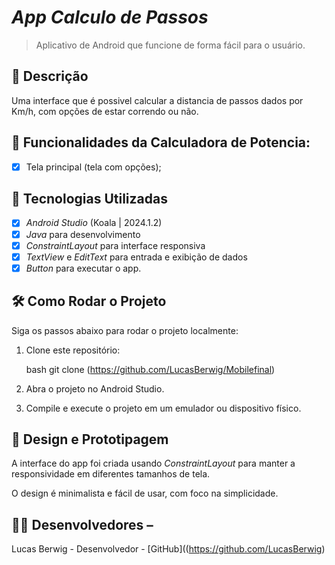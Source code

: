 # *App Calculo de Passos* 

> Aplicativo de Android que funcione de forma fácil para o usuário.


## 📱 Descrição

Uma interface que é possivel calcular a distancia de passos
dados por Km/h, com opções de estar correndo ou não.


## 🔧 Funcionalidades da Calculadora de Potencia: 

- [x] Tela principal (tela com opções);



## 🚀 Tecnologias Utilizadas

- [x] *Android Studio* (Koala | 2024.1.2)
- [x] *Java* para desenvolvimento
- [x] *ConstraintLayout* para interface responsiva
- [x] *TextView* e *EditText* para entrada e exibição de dados
- [x] *Button*   para executar o app.

## 🛠️ Como Rodar o Projeto

Siga os passos abaixo para rodar o projeto localmente:

1. Clone este repositório:

    bash
    git clone (https://github.com/LucasBerwig/Mobilefinal)

    

2. Abra o projeto no Android Studio.
3. Compile e execute o projeto em um emulador ou dispositivo físico.



 
## 🎨 Design e Prototipagem
 
A interface do app foi criada usando *ConstraintLayout* para manter a responsividade em diferentes tamanhos de tela.
 
O design é minimalista e fácil de usar, com foco na simplicidade.
 
  
## 👨‍💻 Desenvolvedores –

Lucas Berwig - Desenvolvedor - [GitHub]((https://github.com/LucasBerwig)
